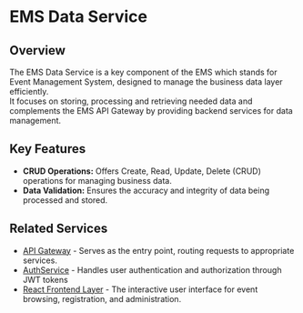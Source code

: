 # EMS Data Service

## Overview

The EMS Data Service is a key component of the EMS which stands for Event Management System, designed to manage the
business data layer efficiently.  
It focuses on storing, processing and retrieving needed data and complements the EMS API Gateway by providing backend
services for data management.

## Key Features

- **CRUD Operations:** Offers Create, Read, Update, Delete (CRUD) operations for managing business data.
- **Data Validation:** Ensures the accuracy and integrity of data being processed and stored.

## Related Services

- [API Gateway](https://github.com/kanakx/ems-api-gateway-spring) - Serves as the entry point, routing requests to
  appropriate services.
- [AuthService](https://github.com/kanakx/ems-auth-service-spring) - Handles user authentication and authorization
  through JWT tokens
- [React Frontend Layer](https://github.com/kanakx/event-management-react) - The interactive user interface for event browsing, registration, and administration.
